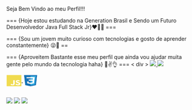 Seja Bem Vindo ao meu Perfil!!!

  === {Hoje estou estudando na Generation Brasil e Sendo um Futuro Desenvolvedor Java Full Stack Jr}❤🐱‍👤 ===
  
  === {Sou um jovem muito curioso com tecnologias e gosto de aprender constantemente} 😜👏 ==
  
  === {Aproveitem Bastante esse meu perfil que ainda vou ajudar muita gente pelo mundo da tecnologia haha} 💖✌👌 ===
    < div >
    <a href="https://github.com/therealkaslow">
    <img height="180em" src="https://github-readme-stats.vercel.app/api?username=therealkaslow&show_icons=true&theme=dark&include_all_commits=true&count_private=true"/>
    <img height="180em" src="https://github-readme-stats.vercel.app/api/top-langs/?username=therealkaslow&layout=compact&langs_count=7&theme=dracula"/>
    </div>
    
  <img align="center" alt="Rafa-Js" height="30" width="40" src="https://raw.githubusercontent.com/devicons/devicon/master/icons/javascript/javascript-plain.svg">
  <img align="center" alt="Rafa-CSS" height="30" width="40" src="https://raw.githubusercontent.com/devicons/devicon/master/icons/css3/css3-original.svg"

</div>
  
  ##
 
<div> 
  
  <a href="https://www.instagram.com/therealkaslow/" target="_blank"><img src="https://img.shields.io/badge/-Instagram-%23E4405F?style=for-the-badge&logo=instagram&logoColor=white"       target="_blank"></a>
  <a href = "mailto:lucasreis727@gmail.com"><img src="https://img.shields.io/badge/-Gmail-%23333?style=for-the-badge&logo=gmail&logoColor=white" target="_blank"></a>
  <a href="https://www.linkedin.com/in/lucas-reis-539611152/" target="_blank"><img src="https://img.shields.io/badge/-LinkedIn-%230077B5?style=for-the-badge&logo=linkedin&logoColor=white" target="_blank"></a>
                                        
